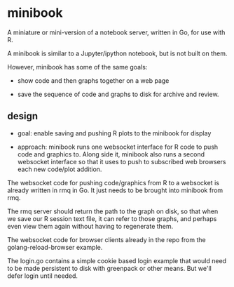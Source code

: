 minibook
========

A miniature or mini-version of a notebook server, 
written in Go, for use with R.

A minibook is similar to a Jupyter/ipython notebook, but 
is not built on them.

However, minibook has some of the same goals:

* show code and then graphs together on a web page

* save the sequence of code and graphs to disk for archive and review.

design
------

* goal: enable saving and pushing R plots to the minibook for
  display

* approach: minibook runs one websocket interface for R code to
   push code and graphics to. Along side it, minibook also runs a second
   websocket interface so that it uses to push to subscribed web browsers 
   each new code/plot addition.
   
The websocket code for pushing code/graphics from R to a 
websocket is already written in rmq in Go. It just
needs to be brought into minibook from rmq.

The rmq server should return the path to the graph on disk,
so that when we save our R session text file, it can refer
to those graphs, and perhaps even view them again without
having to regenerate them.

The websocket code for browser clients already in the repo
from the golang-reload-browser example.

The login.go contains a simple cookie based login example
that would need to be made persistent to disk with
greenpack or other means. But we'll defer login until needed.


